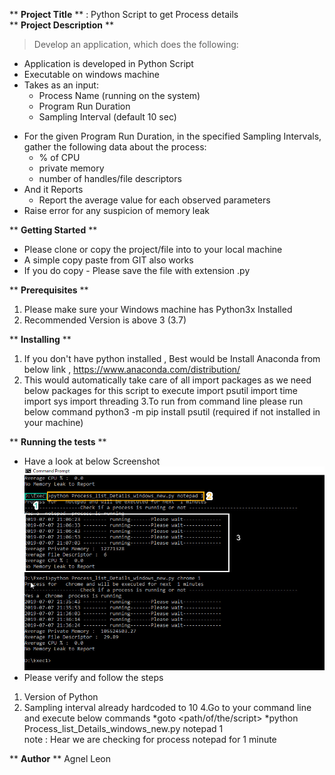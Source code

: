** **Project Title** ** : Python Script to get Process details<br/>
** **Project Description** **
> Develop an application, which does the following: <br/>
- Application is developed in Python Script
- Executable on windows machine
- Takes as an input:
  * Process Name (running on the system)
  * Program Run Duration<br/>
  * Sampling Interval (default 10 sec)
* For the given Program Run Duration, in the specified Sampling Intervals, gather the
following data about the process:<br/>
  *  % of CPU<br/>
  * private memory<br/>
  * number of handles/file descriptors<br/>
* And it Reports
  * Report the average value for each observed parameters<br/>
 * Raise error for any suspicion of memory leak<br/>

** **Getting Started** **
* Please clone or copy the project/file into to your local machine  
* A simple copy paste from GIT also works
* If you do copy - Please save the file with extension .py 

** **Prerequisites** **
1. Please make sure your Windows machine has Python3x Installed 
2. Recommended Version is above 3 (3.7)

** **Installing** **
1. If you don't have python installed , Best would be Install Anaconda from below link ,
https://www.anaconda.com/distribution/
2. This would automatically take care of all import packages as we need below packages for this script to execute 
    import psutil
    import time
    import sys
    import threading 
3.To run from command line please run below command
   python3 -m pip install psutil (required if not installed in your machine)


** **Running the tests** **
* Have a look at below Screenshot 
   ![alt text](Running.jpg)
* Please verify and follow the steps 
 1. Version of Python
 2. Sampling interval already hardcoded to 10
 4.Go to your command line and execute below commands
  *goto <path/of/the/script>
  *python Process_list_Details_windows_new.py notepad 1   
    note : Hear we are checking for process notepad for 1 minute

    
 ** **Author** **
 Agnel Leon
    
